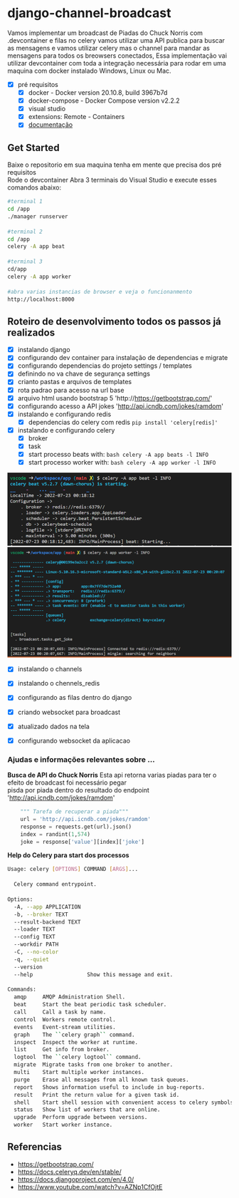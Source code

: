 # django-channel-broadcast

Vamos implementar um broadcast de Piadas do Chuck Norris com .devcontainer e filas no celery
vamos utilizar uma API publica para buscar as mensagens e vamos utilizar celery mas o channel para 
mandar as mensagens para todos os breowsers conectados, Essa implementação vai utilizar devcontainer
com toda a integração necessária para rodar em uma maquina com docker instalado Windows, Linux ou Mac.

- [x] pré requisitos
    - [x] docker - Docker version 20.10.8, build 3967b7d
    - [x] docker-compose - Docker Compose version v2.2.2
    - [x] visual studio
    - [x] extensions: Remote - Containers
    - [x] [documentação](https://code.visualstudio.com/docs/remote/containers)

## Get Started

Baixe o repositorio em sua maquina tenha em mente que precisa dos pré requisitos  
Rode o devcontainer 
Abra 3 terminais do Visual Studio e execute esses comandos abaixo:  

```bash
#terminal 1
cd /app
./manager runserver

#terminal 2
cd /app
celery -A app beat

#terminal 3
cd/app
celery -A app worker

#abra varias instancias de browser e veja o funcionanmento
http://localhost:8000

```

## Roteiro de desenvolvimento todos os passos já realizados

- [x] instalando django 
- [x] configurando dev container para instalação de dependencias e migrate  
- [x] configurando dependencias do projeto settings / templates
- [x] definindo no va chave de segurança settings
- [x] crianto pastas e arquivos de templates
- [x] rota padrao para acesso na url base
- [x] arquivo html usando bootstrap 5 'http://https://getbootstrap.com/'
- [x] configurando acesso a API jokes 'http://api.icndb.com/jokes/ramdom'
- [x] instalando e configurando redis
    - [x] dependencias do celery com redis ``` pip install 'celery[redis]' ```
- [x] instalando e configurando celery 
    - [x] broker
    - [x] task
    - [x] start processo beats with: ```bash celery -A app beats -l INFO```
    - [x] start processo worker with: ```bash celery -A app worker -l INFO```

![](app/static/beat.png) ![](app/static/worker.PNG)

- [x] instalando o channels
- [x] instalando o chennels_redis
- [x] configurando as filas dentro do django 
- [x] criando websocket para broadcast
- [x] atualizado dados na tela 
- [x] configurando websocket da aplicacao


### Ajudas e informações relevantes sobre  ...

**Busca de API do Chuck Norris**
Esta api retorna varias piadas para ter o efeito de broadcast foi necessário pegar  
pisda por piada dentro do resultado do endpoint 'http://api.icndb.com/jokes/ramdom'  
```python
    """ Tarefa de recuperar a piada"""
    url = 'http://api.icndb.com/jokes/ramdom'
    response = requests.get(url).json()
    index = randint(1,574)
    joke = response['value'][index]['joke']
```

**Help do Celery para start dos processos**
```bash
Usage: celery [OPTIONS] COMMAND [ARGS]...

  Celery command entrypoint.

Options:
  -A, --app APPLICATION
  -b, --broker TEXT
  --result-backend TEXT
  --loader TEXT
  --config TEXT
  --workdir PATH
  -C, --no-color
  -q, --quiet
  --version
  --help                 Show this message and exit.

Commands:
  amqp     AMQP Administration Shell.
  beat     Start the beat periodic task scheduler.
  call     Call a task by name.
  control  Workers remote control.
  events   Event-stream utilities.
  graph    The ``celery graph`` command.
  inspect  Inspect the worker at runtime.
  list     Get info from broker.
  logtool  The ``celery logtool`` command.
  migrate  Migrate tasks from one broker to another.
  multi    Start multiple worker instances.
  purge    Erase all messages from all known task queues.
  report   Shows information useful to include in bug-reports.
  result   Print the return value for a given task id.
  shell    Start shell session with convenient access to celery symbols.
  status   Show list of workers that are online.
  upgrade  Perform upgrade between versions.
  worker   Start worker instance.
```

## Referencias
 
 - https://getbootstrap.com/
 - https://docs.celeryq.dev/en/stable/
 - https://docs.djangoproject.com/en/4.0/
 - https://www.youtube.com/watch?v=AZNp1CfOjtE